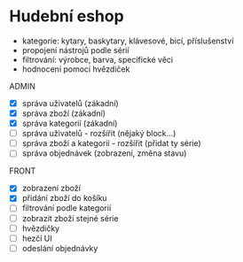 # Hudební eshop
- kategorie: kytary, baskytary, klávesové, bicí, příslušenství
- propojení nástrojů podle sérií
- filtrování: výrobce, barva, specifické věci
- hodnocení pomocí hvězdiček

ADMIN
- [x] správa uživatelů (zákadní)
- [x] správa zboží (zákadní)
- [x] správa kategorií (zákadní)
- [ ] správa uživatelů - rozšířit (nějaký block...)
- [ ] správa zboží a kategorií - rozšířit (přidat ty série)
- [ ] správa objednávek (zobrazení, změna stavu)

FRONT
- [x] zobrazení zboží
- [x] přidání zboží do košíku
- [ ] filtrování podle kategorií
- [ ] zobrazit zboží stejné série
- [ ] hvězdičky
- [ ] hezčí UI
- [ ] odeslání objednávky
